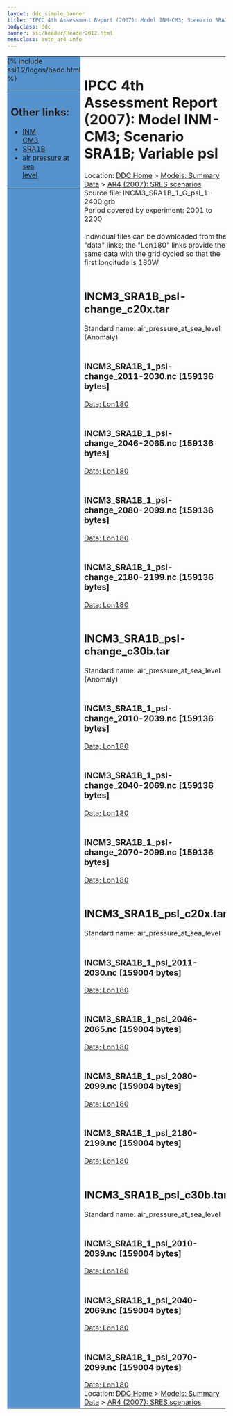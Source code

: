 ```yaml
---
layout: ddc_simple_banner
title: "IPCC 4th Assessment Report (2007): Model INM-CM3; Scenario SRA1B; Variable psl"
bodyclass: ddc
banner: ssi/header/Header2012.html
menuclass: auto_ar4_info
---
```



<table width="100%" border="0" cellspacing="0" cellpadding="0" style="border-collapse: collapse;">
<tr style="margin:0;padding:0;border:0;">
<td style="margin:0;padding:0;border:0;height:1pt;width:150pt;background:#5492CD;" valign="top" >

<div id="lh-col2" class="auto_ar4_info">
<table class="menumain" bgcolor="#5492CD" cellspacing="0" width="100%" border="0">
<tr><td>
<h2> Other links:</h2>
<ul>
<li><a href="/auto/ar4/model-INM-CM3.html">INM<br/>CM3</a></li>
<li><a href="/auto/ar4/scenario-SRA1B.html">SRA1B</a></li>
<li><a href="/auto/ar4/var-air_pressure_at_sea_level.html">air pressure at sea<br/> level</a></li>
</ul>
</td></tr>
{% include ssi12/logos/badc.html %}
</table>
</div>
</td>
<td><h1>IPCC 4th Assessment Report (2007): Model INM-CM3; Scenario SRA1B; Variable psl</h1>

<!-- Breadcrumb1 -->
<div id="breadcrumb1" align="left">
Location: <a href="/index.html">DDC Home</a> > <a href="/sim/gcm_clim/">Models: Summary Data</a>
> <a href="/sim/gcm_clim/SRES_AR4/index.html">AR4 (2007): SRES scenarios</a>
</div>
<!-- End of Breadcrumb1 -->Source file: INCM3_SRA1B_1_G_psl_1-2400.grb
<br/>
Period covered by experiment: 2001 to 2200<br/>
<br/>Individual files can be downloaded from the "data" links; the "Lon180" links provide the same data
         with the grid cycled so that the first longitude is 180W<br/>
<br/><h2>INCM3_SRA1B_psl-change_c20x.tar</h2>
Standard name: air_pressure_at_sea_level (Anomaly)<br>
<br/><h3>INCM3_SRA1B_1_psl-change_2011-2030.nc [159136 bytes]</h3>
<a href="http://apps.ipcc-data.org/cgi-bin/downl/ar4_nc/psl/INCM3_SRA1B_1_psl-change_2011-2030.nc">Data; </a><a href="http://apps.ipcc-data.org/cgi-bin/downl/ar4_nc/psl/INCM3_SRA1B_1_psl-change_2011-2030.cyto180.nc"> Lon180</a><br/>
<br/><h3>INCM3_SRA1B_1_psl-change_2046-2065.nc [159136 bytes]</h3>
<a href="http://apps.ipcc-data.org/cgi-bin/downl/ar4_nc/psl/INCM3_SRA1B_1_psl-change_2046-2065.nc">Data; </a><a href="http://apps.ipcc-data.org/cgi-bin/downl/ar4_nc/psl/INCM3_SRA1B_1_psl-change_2046-2065.cyto180.nc"> Lon180</a><br/>
<br/><h3>INCM3_SRA1B_1_psl-change_2080-2099.nc [159136 bytes]</h3>
<a href="http://apps.ipcc-data.org/cgi-bin/downl/ar4_nc/psl/INCM3_SRA1B_1_psl-change_2080-2099.nc">Data; </a><a href="http://apps.ipcc-data.org/cgi-bin/downl/ar4_nc/psl/INCM3_SRA1B_1_psl-change_2080-2099.cyto180.nc"> Lon180</a><br/>
<br/><h3>INCM3_SRA1B_1_psl-change_2180-2199.nc [159136 bytes]</h3>
<a href="http://apps.ipcc-data.org/cgi-bin/downl/ar4_nc/psl/INCM3_SRA1B_1_psl-change_2180-2199.nc">Data; </a><a href="http://apps.ipcc-data.org/cgi-bin/downl/ar4_nc/psl/INCM3_SRA1B_1_psl-change_2180-2199.cyto180.nc"> Lon180</a><br/>
<br/><h2>INCM3_SRA1B_psl-change_c30b.tar</h2>
Standard name: air_pressure_at_sea_level (Anomaly)<br>
<br/><h3>INCM3_SRA1B_1_psl-change_2010-2039.nc [159136 bytes]</h3>
<a href="http://apps.ipcc-data.org/cgi-bin/downl/ar4_nc/psl/INCM3_SRA1B_1_psl-change_2010-2039.nc">Data; </a><a href="http://apps.ipcc-data.org/cgi-bin/downl/ar4_nc/psl/INCM3_SRA1B_1_psl-change_2010-2039.cyto180.nc"> Lon180</a><br/>
<br/><h3>INCM3_SRA1B_1_psl-change_2040-2069.nc [159136 bytes]</h3>
<a href="http://apps.ipcc-data.org/cgi-bin/downl/ar4_nc/psl/INCM3_SRA1B_1_psl-change_2040-2069.nc">Data; </a><a href="http://apps.ipcc-data.org/cgi-bin/downl/ar4_nc/psl/INCM3_SRA1B_1_psl-change_2040-2069.cyto180.nc"> Lon180</a><br/>
<br/><h3>INCM3_SRA1B_1_psl-change_2070-2099.nc [159136 bytes]</h3>
<a href="http://apps.ipcc-data.org/cgi-bin/downl/ar4_nc/psl/INCM3_SRA1B_1_psl-change_2070-2099.nc">Data; </a><a href="http://apps.ipcc-data.org/cgi-bin/downl/ar4_nc/psl/INCM3_SRA1B_1_psl-change_2070-2099.cyto180.nc"> Lon180</a><br/>
<br/><h2>INCM3_SRA1B_psl_c20x.tar</h2>
Standard name: air_pressure_at_sea_level<br>
<br/><h3>INCM3_SRA1B_1_psl_2011-2030.nc [159004 bytes]</h3>
<a href="http://apps.ipcc-data.org/cgi-bin/downl/ar4_nc/psl/INCM3_SRA1B_1_psl_2011-2030.nc">Data; </a><a href="http://apps.ipcc-data.org/cgi-bin/downl/ar4_nc/psl/INCM3_SRA1B_1_psl_2011-2030.cyto180.nc"> Lon180</a><br/>
<br/><h3>INCM3_SRA1B_1_psl_2046-2065.nc [159004 bytes]</h3>
<a href="http://apps.ipcc-data.org/cgi-bin/downl/ar4_nc/psl/INCM3_SRA1B_1_psl_2046-2065.nc">Data; </a><a href="http://apps.ipcc-data.org/cgi-bin/downl/ar4_nc/psl/INCM3_SRA1B_1_psl_2046-2065.cyto180.nc"> Lon180</a><br/>
<br/><h3>INCM3_SRA1B_1_psl_2080-2099.nc [159004 bytes]</h3>
<a href="http://apps.ipcc-data.org/cgi-bin/downl/ar4_nc/psl/INCM3_SRA1B_1_psl_2080-2099.nc">Data; </a><a href="http://apps.ipcc-data.org/cgi-bin/downl/ar4_nc/psl/INCM3_SRA1B_1_psl_2080-2099.cyto180.nc"> Lon180</a><br/>
<br/><h3>INCM3_SRA1B_1_psl_2180-2199.nc [159004 bytes]</h3>
<a href="http://apps.ipcc-data.org/cgi-bin/downl/ar4_nc/psl/INCM3_SRA1B_1_psl_2180-2199.nc">Data; </a><a href="http://apps.ipcc-data.org/cgi-bin/downl/ar4_nc/psl/INCM3_SRA1B_1_psl_2180-2199.cyto180.nc"> Lon180</a><br/>
<br/><h2>INCM3_SRA1B_psl_c30b.tar</h2>
Standard name: air_pressure_at_sea_level<br>
<br/><h3>INCM3_SRA1B_1_psl_2010-2039.nc [159004 bytes]</h3>
<a href="http://apps.ipcc-data.org/cgi-bin/downl/ar4_nc/psl/INCM3_SRA1B_1_psl_2010-2039.nc">Data; </a><a href="http://apps.ipcc-data.org/cgi-bin/downl/ar4_nc/psl/INCM3_SRA1B_1_psl_2010-2039.cyto180.nc"> Lon180</a><br/>
<br/><h3>INCM3_SRA1B_1_psl_2040-2069.nc [159004 bytes]</h3>
<a href="http://apps.ipcc-data.org/cgi-bin/downl/ar4_nc/psl/INCM3_SRA1B_1_psl_2040-2069.nc">Data; </a><a href="http://apps.ipcc-data.org/cgi-bin/downl/ar4_nc/psl/INCM3_SRA1B_1_psl_2040-2069.cyto180.nc"> Lon180</a><br/>
<br/><h3>INCM3_SRA1B_1_psl_2070-2099.nc [159004 bytes]</h3>
<a href="http://apps.ipcc-data.org/cgi-bin/downl/ar4_nc/psl/INCM3_SRA1B_1_psl_2070-2099.nc">Data; </a><a href="http://apps.ipcc-data.org/cgi-bin/downl/ar4_nc/psl/INCM3_SRA1B_1_psl_2070-2099.cyto180.nc"> Lon180</a><br/>
<!-- Breadcrumb2 -->
<div id="breadcrumb2" align="left">
Location: <a href="/index.html">DDC Home</a> > <a href="/sim/gcm_clim/">Models: Summary Data</a>
> <a href="/sim/gcm_clim/SRES_AR4/index.html">AR4 (2007): SRES scenarios</a>
</div>
<!-- End of Breadcrumb2 --></td></tr></table>
